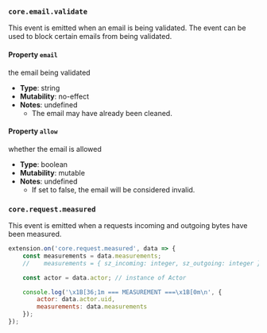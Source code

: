### `core.email.validate`

This event is emitted when an email is being validated.
The event can be used to block certain emails from being validated.

#### Property `email`

the email being validated
- **Type**: string
- **Mutability**: no-effect
- **Notes**: undefined
  - The email may have already been cleaned.
#### Property `allow`

whether the email is allowed
- **Type**: boolean
- **Mutability**: mutable
- **Notes**: undefined
  - If set to false, the email will be considered invalid.

### `core.request.measured`

This event is emitted when a requests incoming and outgoing bytes
have been measured.

```javascript
extension.on('core.request.measured', data => {
    const measurements = data.measurements;
    //    measurements = { sz_incoming: integer, sz_outgoing: integer }

    const actor = data.actor; // instance of Actor

    console.log('\x1B[36;1m === MEASUREMENT ===\x1B[0m\n', {
        actor: data.actor.uid,
        measurements: data.measurements
    });
});
```
